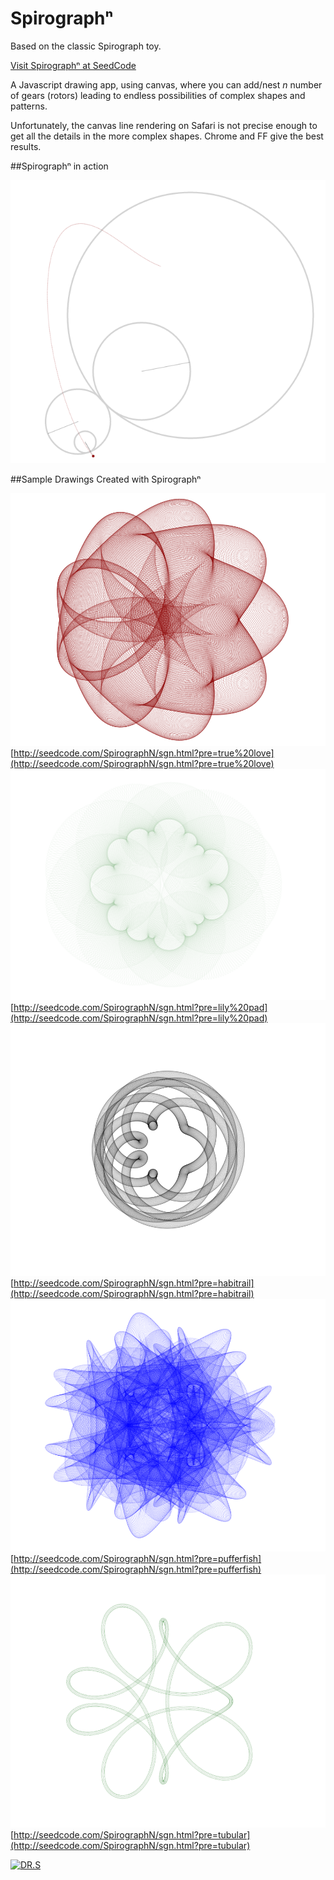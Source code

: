 # Spirograph&#8319;
Based on the classic Spirograph toy.

[Visit Spirograph&#8319; at SeedCode](http://seedcode.com/SpirographN/sgn.html)

A Javascript drawing app, using canvas, where you can add/nest *n* number of gears (rotors) leading to endless possibilities of complex shapes and patterns.

Unfortunately, the canvas line rendering on Safari is not precise enough to get all the details in the more complex shapes. Chrome and FF give the best results.

##Spirograph&#8319; in action

[![truelove](img/drawing.png)](img/drawing.png)

##Sample Drawings Created with Spirograph&#8319;

[![truelove](img/truelove.png)](img/truelove.png)
[http://seedcode.com/SpirographN/sgn.html?pre=true%20love](http://seedcode.com/SpirographN/sgn.html?pre=true%20love)
[![truelove](img/lilypad.png)](img/lilypad.png)
[http://seedcode.com/SpirographN/sgn.html?pre=lily%20pad](http://seedcode.com/SpirographN/sgn.html?pre=lily%20pad)
[![habitrail](img/habitrail.png)](img/habitrail.png)
[http://seedcode.com/SpirographN/sgn.html?pre=habitrail](http://seedcode.com/SpirographN/sgn.html?pre=habitrail)
[![puffesfish](img/pufferfish.png)](img/pufferfish.png)
[http://seedcode.com/SpirographN/sgn.html?pre=pufferfish](http://seedcode.com/SpirographN/sgn.html?pre=pufferfish)
[![puffesfish](img/tubular.png)](img/tubular.png)
[http://seedcode.com/SpirographN/sgn.html?pre=tubular](http://seedcode.com/SpirographN/sgn.html?pre=tubular)

[![DR.S](https://img.youtube.com/vi/-IYaftepO-s/0.jpg)](https://youtu.be/-IYaftepO-s)
